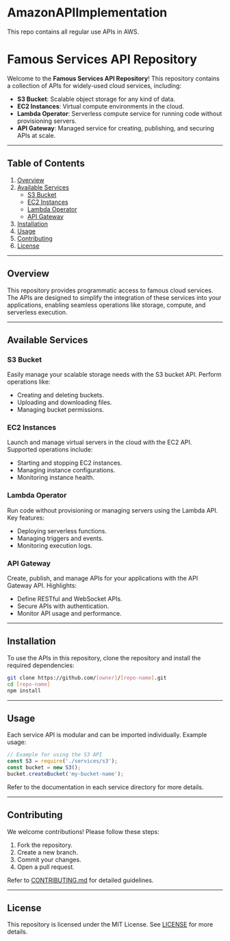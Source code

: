 # AmazonAPIImplementation
This repo contains all regular use APIs in AWS.


# Famous Services API Repository

Welcome to the **Famous Services API Repository**! This repository contains a collection of APIs for widely-used cloud services, including:

- **S3 Bucket**: Scalable object storage for any kind of data.
- **EC2 Instances**: Virtual compute environments in the cloud.
- **Lambda Operator**: Serverless compute service for running code without provisioning servers.
- **API Gateway**: Managed service for creating, publishing, and securing APIs at scale.

---

## Table of Contents

1. [Overview](#overview)
2. [Available Services](#available-services)
    - [S3 Bucket](#s3-bucket)
    - [EC2 Instances](#ec2-instances)
    - [Lambda Operator](#lambda-operator)
    - [API Gateway](#api-gateway)
3. [Installation](#installation)
4. [Usage](#usage)
5. [Contributing](#contributing)
6. [License](#license)

---

## Overview

This repository provides programmatic access to famous cloud services. The APIs are designed to simplify the integration of these services into your applications, enabling seamless operations like storage, compute, and serverless execution.

---

## Available Services

### S3 Bucket
Easily manage your scalable storage needs with the S3 bucket API. Perform operations like:
- Creating and deleting buckets.
- Uploading and downloading files.
- Managing bucket permissions.

### EC2 Instances
Launch and manage virtual servers in the cloud with the EC2 API. Supported operations include:
- Starting and stopping EC2 instances.
- Managing instance configurations.
- Monitoring instance health.

### Lambda Operator
Run code without provisioning or managing servers using the Lambda API. Key features:
- Deploying serverless functions.
- Managing triggers and events.
- Monitoring execution logs.

### API Gateway
Create, publish, and manage APIs for your applications with the API Gateway API. Highlights:
- Define RESTful and WebSocket APIs.
- Secure APIs with authentication.
- Monitor API usage and performance.

---

## Installation
To use the APIs in this repository, clone the repository and install the required dependencies:
```bash
git clone https://github.com/[owner]/[repo-name].git
cd [repo-name]
npm install
```

---

## Usage
Each service API is modular and can be imported individually. Example usage:
```javascript
// Example for using the S3 API
const S3 = require('./services/s3');
const bucket = new S3();
bucket.createBucket('my-bucket-name');
```

Refer to the documentation in each service directory for more details.

---

## Contributing
We welcome contributions! Please follow these steps:
1. Fork the repository.
2. Create a new branch.
3. Commit your changes.
4. Open a pull request.

Refer to [CONTRIBUTING.md](CONTRIBUTING.md) for detailed guidelines.

---

## License
This repository is licensed under the MIT License. See [LICENSE](LICENSE) for more details.
